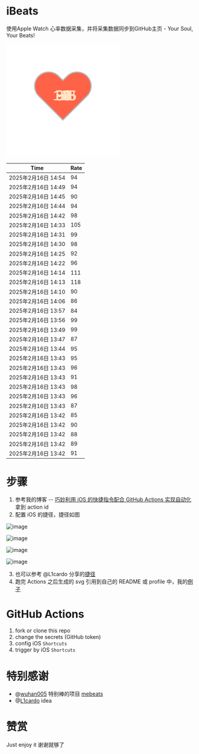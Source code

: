 # iBeats
使用Apple Watch 心率数据采集，并将采集数据同步到GitHub主页 - Your Soul, Your Beats!

![](./files/heart.svg)

<!--START_SECTION:my_heart_rate-->
| Time | Rate | 
 | ---- | ---- | 
| 2025年2月16日 14:54 | 94 |
| 2025年2月16日 14:49 | 94 |
| 2025年2月16日 14:45 | 90 |
| 2025年2月16日 14:44 | 94 |
| 2025年2月16日 14:42 | 98 |
| 2025年2月16日 14:33 | 105 |
| 2025年2月16日 14:31 | 99 |
| 2025年2月16日 14:30 | 98 |
| 2025年2月16日 14:25 | 92 |
| 2025年2月16日 14:22 | 96 |
| 2025年2月16日 14:14 | 111 |
| 2025年2月16日 14:13 | 118 |
| 2025年2月16日 14:10 | 90 |
| 2025年2月16日 14:06 | 86 |
| 2025年2月16日 13:57 | 84 |
| 2025年2月16日 13:56 | 99 |
| 2025年2月16日 13:49 | 99 |
| 2025年2月16日 13:47 | 87 |
| 2025年2月16日 13:44 | 95 |
| 2025年2月16日 13:43 | 95 |
| 2025年2月16日 13:43 | 96 |
| 2025年2月16日 13:43 | 91 |
| 2025年2月16日 13:43 | 98 |
| 2025年2月16日 13:43 | 96 |
| 2025年2月16日 13:43 | 87 |
| 2025年2月16日 13:42 | 85 |
| 2025年2月16日 13:42 | 90 |
| 2025年2月16日 13:42 | 88 |
| 2025年2月16日 13:42 | 89 |
| 2025年2月16日 13:42 | 91 |

<!--END_SECTION:my_heart_rate-->

# 步骤
1. 参考我的博客 -- [巧妙利用 iOS 的快捷指令配合 GitHub Actions 实现自动化](https://github.com/yihong0618/gitblog/issues/198) 拿到 action id
2. 配置 iOS 的捷径，捷径如图

![image](https://user-images.githubusercontent.com/15976103/122154218-0db0b480-ce97-11eb-93bb-5aec07c558dc.png)

![image](https://user-images.githubusercontent.com/15976103/122154236-186b4980-ce97-11eb-8e4b-70551a0391ae.png)

![image](https://user-images.githubusercontent.com/15976103/122154268-2d47dd00-ce97-11eb-902e-3acf292265a9.png)

![image](https://user-images.githubusercontent.com/15976103/122174055-fa144680-ceb4-11eb-9be2-3eb83cd516f7.png)

3. 也可以参考 @L1cardo 分享的[捷径](https://www.icloud.com/shortcuts/6ab6047b459c41ad822ad6b94b1c03d4)
4. 跑完 Actions 之后生成的 svg 引用到自己的 README 或 profile 中，我的[例子](https://github.com/yihong0618) 

# GitHub Actions

1. fork or clone this repo
2. change the secrets (GitHub token)
3. config iOS `Shortcuts` 
4. trigger by iOS `Shortcuts`

# 特别感谢
- @[wuhan005](https://github.com/wuhan005) 特别棒的项目 [mebeats](https://github.com/wuhan005/mebeats)
- @[L1cardo](https://github.com/L1cardo) idea

# 赞赏
Just enjoy it
谢谢就够了
